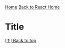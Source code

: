[Home](https://github.com/coolinmc6/front-end-dev)
[Back to React Home](https://github.com/coolinmc6/front-end-dev/tree/master/react)

<a id="top"></a>

# Title


[[↑] Back to top](#top)